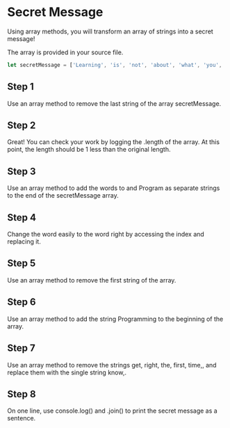 # Secret Message

Using array methods, you will transform an array of strings into a secret message!

The array is provided in your source file.

```js
let secretMessage = ['Learning', 'is', 'not', 'about', 'what', 'you', 'get', 'easily', 'the', 'first', 'time,', 'it', 'is', 'about', 'what', 'you', 'can', 'figure', 'out.', '-2015,', 'Chris', 'Pine,', 'Learn', 'JavaScript'];
```

## Step 1
Use an array method to remove the last string of the array secretMessage.

## Step 2
Great! You can check your work by logging the .length of the array.
At this point, the length should be 1 less than the original length.

## Step 3
Use an array method to add the words to and Program as separate strings to the end of the secretMessage array.

## Step 4
Change the word easily to the word right by accessing the index and replacing it.

## Step 5
Use an array method to remove the first string of the array.

## Step 6
Use an array method to add the string Programming to the beginning of the array.

## Step 7
Use an array method to remove the strings get, right, the, first, time,, and replace them with the single string know,.

## Step 8
On one line, use console.log() and .join() to print the secret message as a sentence.

